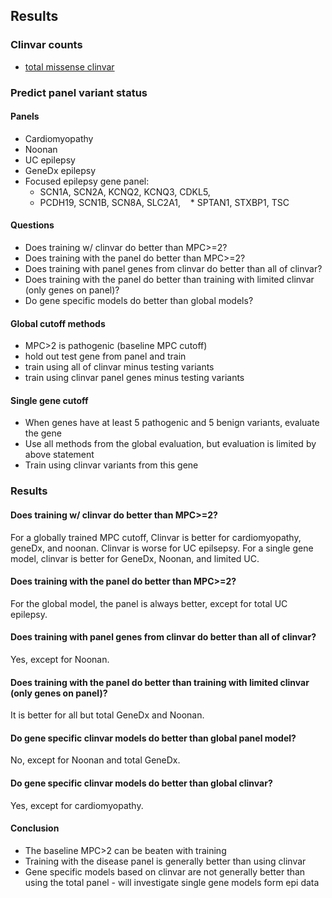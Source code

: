 ## Results

### Clinvar counts
* [total missense clinvar](https://github.com/samesense/mahdi_epi/blob/master/notebooks/clinvar-report.ipynb)

### Predict panel variant status

#### Panels
* Cardiomyopathy
* Noonan
* UC epilepsy
* GeneDx epilepsy
* Focused epilepsy gene panel:
    * SCN1A, SCN2A, KCNQ2, KCNQ3, CDKL5,
    * PCDH19, SCN1B, SCN8A, SLC2A1,
    * SPTAN1, STXBP1, TSC

#### Questions
* Does training w/ clinvar do better than MPC>=2?
* Does training with the panel do better than MPC>=2?
* Does training with panel genes from clinvar do better than all of clinvar?
* Does training with the panel do better than training with limited clinvar (only genes on panel)?
* Do gene specific models do better than global models?

#### Global cutoff methods
* MPC>2 is pathogenic (baseline MPC cutoff)
* hold out test gene from panel and train
* train using all of clinvar minus testing variants
* train using clinvar panel genes minus testing variants

#### Single gene cutoff
* When genes have at least 5 pathogenic and 5 benign variants, evaluate the gene
* Use all methods from the global evaluation, but evaluation is limited by above statement
* Train using clinvar variants from this gene

### Results

#### Does training w/ clinvar do better than MPC>=2?
For a globally trained MPC cutoff, Clinvar is better for cardiomyopathy, geneDx, and noonan. Clinvar is worse for UC epilsepsy. For a single gene model, clinvar is better for GeneDx, Noonan, and limited UC.

#### Does training with the panel do better than MPC>=2?
For the global model, the panel is always better, except for total UC epilepsy.

#### Does training with panel genes from clinvar do better than all of clinvar?
Yes, except for Noonan.

#### Does training with the panel do better than training with limited clinvar (only genes on panel)?
It is better for all but total GeneDx and Noonan.

#### Do gene specific clinvar models do better than global panel model?
No, except for Noonan and total GeneDx.

#### Do gene specific clinvar models do better than global clinvar?
Yes, except for cardiomyopathy.

#### Conclusion
* The baseline MPC>2 can be beaten with training
* Training with the disease panel is generally better than using clinvar
* Gene specific models based on clinvar are not generally better than using the total panel - will investigate single gene models form epi data
